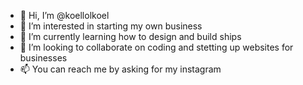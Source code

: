 - 👋 Hi, I’m @koellolkoel
- 👀 I’m interested in starting my own business
- 🌱 I’m currently learning how to design and build ships
- 💞️ I’m looking to collaborate on coding and stetting up websites for businesses
- 📫 You can reach me by asking for my instagram
